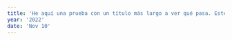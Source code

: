 ```yaml
---
title: 'He aquí una prueba con un título más largo a ver qué pasa. Este título es muy largo para ver qué pasa en la siguiente línea.'
year: '2022'
date: 'Nov 10'
---
```

